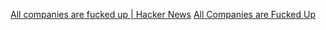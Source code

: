 
[All companies are fucked up | Hacker News](https://news.ycombinator.com/item?id=33613862)
[All Companies are Fucked Up](https://jonpauluritis.com/articles/all-companies-are-fucked-up/)
